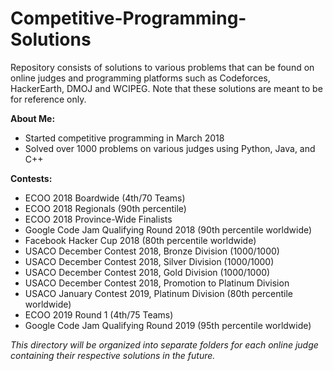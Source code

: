 # Competitive-Programming-Solutions
Repository consists of solutions to various problems that can be found on online judges and programming platforms such as Codeforces, HackerEarth, DMOJ and WCIPEG. Note that these solutions are meant to be for reference only.

**About Me:**
- Started competitive programming in March 2018
- Solved over 1000 problems on various judges using Python, Java, and C++

**Contests:**
- ECOO 2018 Boardwide (4th/70 Teams)
- ECOO 2018 Regionals (90th percentile)
- ECOO 2018 Province-Wide Finalists
- Google Code Jam Qualifying Round 2018 (90th percentile worldwide)
- Facebook Hacker Cup 2018 (80th percentile worldwide)
- USACO December Contest 2018, Bronze Division (1000/1000)
- USACO December Contest 2018, Silver Division (1000/1000)
- USACO December Contest 2018, Gold Division (1000/1000)
- USACO December Contest 2018, Promotion to Platinum Division
- USACO January Contest 2019, Platinum Division (80th percentile worldwide)
- ECOO 2019 Round 1 (4th/75 Teams)
- Google Code Jam Qualifying Round 2019 (95th percentile worldwide)

*This directory will be organized into separate folders for each online judge containing their respective solutions in the future.*
